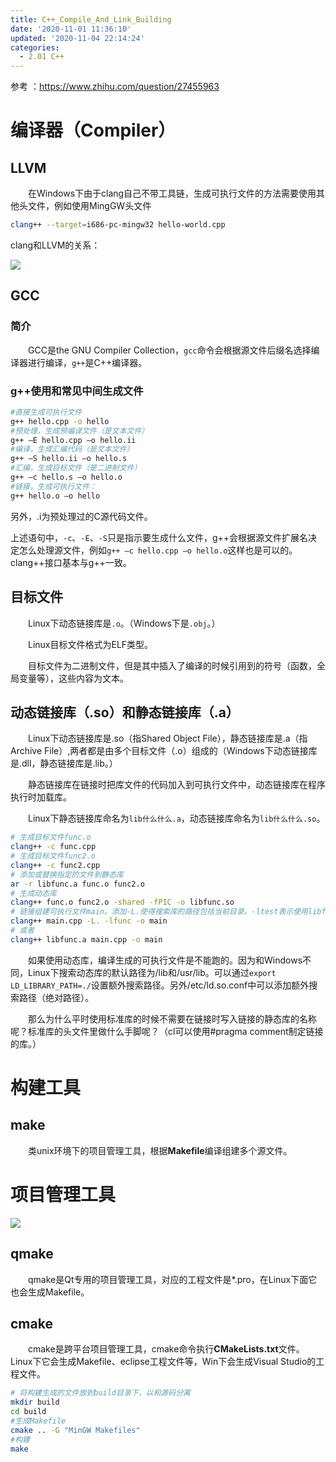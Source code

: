 ```yaml
---
title: C++_Compile_And_Link_Building
date: '2020-11-01 11:36:10'
updated: '2020-11-04 22:14:24'
categories:
  - 2.01 C++
---
```

参考 ：<https://www.zhihu.com/question/27455963>

# 编译器（Compiler）

## LLVM

　　在Windows下由于clang自己不带工具链，生成可执行文件的方法需要使用其他头文件，例如使用MingGW头文件

```sh
clang++ --target=i686-pc-mingw32 hello-world.cpp
```

clang和LLVM的关系：

![](LLVM_structure.png)

## GCC

### 简介

　　GCC是the GNU Compiler Collection，`gcc`命令会根据源文件后缀名选择编译器进行编译，`g++`是C++编译器。

### g++使用和常见中间生成文件

```sh
#直接生成可执行文件
g++ hello.cpp -o hello
#预处理，生成预编译文件（是文本文件）
g++ –E hello.cpp –o hello.ii
#编译，生成汇编代码（是文本文件）
g++ –S hello.ii –o hello.s
#汇编，生成目标文件（是二进制文件）
g++ –c hello.s –o hello.o
#链接，生成可执行文件：
g++ hello.o –o hello
```

另外，.i为预处理过的C源代码文件。

上述语句中，`-c`、`-E`、`-S`只是指示要生成什么文件，g++会根据源文件扩展名决定怎么处理源文件，例如`g++ –c hello.cpp –o hello.o`这样也是可以的。clang++接口基本与g++一致。

## 目标文件

　　Linux下动态链接库是`.o`。（Windows下是`.obj`。）

　　Linux目标文件格式为ELF类型。

　　目标文件为二进制文件，但是其中插入了编译的时候引用到的符号（函数，全局变量等），这些内容为文本。

## 动态链接库（.so）和静态链接库（.a）

　　Linux下动态链接库是.so（指Shared Object File），静态链接库是.a（指Archive File）,两者都是由多个目标文件（.o）组成的（Windows下动态链接库是.dll，静态链接库是.lib。）

　　静态链接库在链接时把库文件的代码加入到可执行文件中，动态链接库在程序执行时加载库。

　　Linux下静态链接库命名为`lib什么什么.a`，动态链接库命名为`lib什么什么.so`。

```sh
# 生成目标文件func.o
clang++ -c func.cpp
# 生成目标文件func2.o
clang++ -c func2.cpp
# 添加或替换指定的文件到静态库
ar -r libfunc.a func.o func2.o
# 生成动态库
clang++ func.o func2.o -shared -fPIC -o libfunc.so
# 链接组建可执行文件main。添加-L.使得搜索库的路径包括当前目录。-ltest表示使用libfunc.so（优先）或者libfunc.a。
clang++ main.cpp -L. -lfunc -o main
# 或者
clang++ libfunc.a main.cpp -o main
```

　　如果使用动态库，编译生成的可执行文件是不能跑的。因为和Windows不同，Linux下搜索动态库的默认路径为/lib和/usr/lib。可以通过`export LD_LIBRARY_PATH=./`设置额外搜索路径。另外/etc/ld.so.conf中可以添加额外搜索路径（绝对路径）。

　　那么为什么平时使用标准库的时候不需要在链接时写入链接的静态库的名称呢？标准库的头文件里做什么手脚呢？（cl可以使用#pragma comment制定链接的库。）

# 构建工具

## make

　　类unix环境下的项目管理工具，根据**Makefile**编译组建多个源文件。

# 项目管理工具

![](abstraction_level_of_compiler_make_cmake_qmake.jpg)

## qmake

　　qmake是Qt专用的项目管理工具，对应的工程文件是*.pro，在Linux下面它也会生成Makefile。

## cmake

　　cmake是跨平台项目管理工具，cmake命令执行**CMakeLists.txt**文件。Linux下它会生成Makefile、eclipse工程文件等，Win下会生成Visual Studio的工程文件。

```sh
# 将构建生成的文件放到build目录下，以和源码分离
mkdir build
cd build
#生成Makefile
cmake .. -G "MinGW Makefiles"
#构建
make
```

